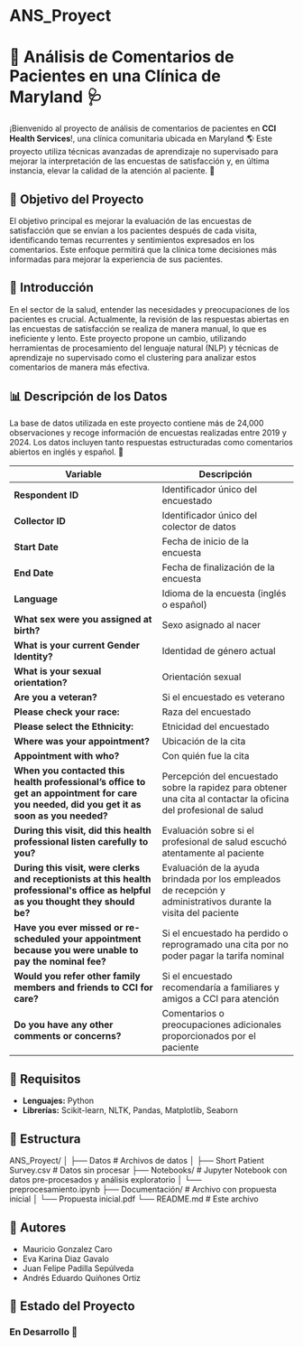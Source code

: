 # ANS_Proyect
# 🏥 Análisis de Comentarios de Pacientes en una Clínica de Maryland 🩺

¡Bienvenido al proyecto de análisis de comentarios de pacientes en **CCI Health Services**!, una clínica comunitaria ubicada en Maryland 🌎 Este proyecto utiliza técnicas avanzadas de aprendizaje no supervisado para mejorar la interpretación de las encuestas de satisfacción y, en última instancia, elevar la calidad de la atención al paciente. 💖

## 🧠 Objetivo del Proyecto

El objetivo principal es mejorar la evaluación de las encuestas de satisfacción que se envían a los pacientes después de cada visita, identificando temas recurrentes y sentimientos expresados en los comentarios. Este enfoque permitirá que la clínica tome decisiones más informadas para mejorar la experiencia de sus pacientes.

## 🚀 Introducción

En el sector de la salud, entender las necesidades y preocupaciones de los pacientes es crucial. Actualmente, la revisión de las respuestas abiertas en las encuestas de satisfacción se realiza de manera manual, lo que es ineficiente y lento. Este proyecto propone un cambio, utilizando herramientas de procesamiento del lenguaje natural (NLP) y técnicas de aprendizaje no supervisado como el clustering para analizar estos comentarios de manera más efectiva.


## 📊 Descripción de los Datos

La base de datos utilizada en este proyecto contiene más de 24,000 observaciones y recoge información de encuestas realizadas entre 2019 y 2024. Los datos incluyen tanto respuestas estructuradas como comentarios abiertos en inglés y español. 🔄


| **Variable**                                                                              | **Descripción**                                                                                                                                          |
|-------------------------------------------------------------------------------------------|----------------------------------------------------------------------------------------------------------------------------------------------------------|
| **Respondent ID**                                                                         | Identificador único del encuestado                                                                                                                       |
| **Collector ID**                                                                          | Identificador único del colector de datos                                                                                                                |
| **Start Date**                                                                            | Fecha de inicio de la encuesta                                                                                                                           |
| **End Date**                                                                              | Fecha de finalización de la encuesta                                                                                                                     |
| **Language**                                                                              | Idioma de la encuesta (inglés o español)                                                                                                                 |
| **What sex were you assigned at birth?**                                                  | Sexo asignado al nacer                                                                                                                                   |
| **What is your current Gender Identity?**                                                 | Identidad de género actual                                                                                                                               |
| **What is your sexual orientation?**                                                      | Orientación sexual                                                                                                                                       |
| **Are you a veteran?**                                                                    | Si el encuestado es veterano                                                                                                                             |
| **Please check your race:**                                                               | Raza del encuestado                                                                                                                                      |
| **Please select the Ethnicity:**                                                          | Etnicidad del encuestado                                                                                                                                 |
| **Where was your appointment?**                                                           | Ubicación de la cita                                                                                                                                     |
| **Appointment with who?**                                                                 | Con quién fue la cita                                                                                                                                     |
| **When you contacted this health professional’s office to get an appointment for care you needed, did you get it as soon as you needed?** | Percepción del encuestado sobre la rapidez para obtener una cita al contactar la oficina del profesional de salud |
| **During this visit, did this health professional listen carefully to you?**              | Evaluación sobre si el profesional de salud escuchó atentamente al paciente                                                                              |
| **During this visit, were clerks and receptionists at this health professional's office as helpful as you thought they should be?** | Evaluación de la ayuda brindada por los empleados de recepción y administrativos durante la visita del paciente |
| **Have you ever missed or re-scheduled your appointment because you were unable to pay the nominal fee?** | Si el encuestado ha perdido o reprogramado una cita por no poder pagar la tarifa nominal                       |
| **Would you refer other family members and friends to CCI for care?**                     | Si el encuestado recomendaría a familiares y amigos a CCI para atención                                                                                  |
| **Do you have any other comments or concerns?**                                           | Comentarios o preocupaciones adicionales proporcionados por el paciente                                                                                  |

## 🔧 Requisitos

- **Lenguajes:** Python
- **Librerías:** Scikit-learn, NLTK, Pandas, Matplotlib, Seaborn

## 📁 Estructura
ANS_Proyect/
│
├── Datos                            # Archivos de datos
│   ├── Short Patient Survey.csv                # Datos sin procesar
├── Notebooks/                                  # Jupyter Notebook con datos pre-procesados y análisis exploratorio
│   └── preprocesamiento.ipynb
├── Documentación/                            # Archivo con propuesta inicial
│   └── Propuesta inicial.pdf
└── README.md               # Este archivo


## 👥 Autores
- Mauricio Gonzalez Caro
- Eva Karina Diaz Gavalo 
- Juan Felipe Padilla Sepúlveda
- Andrés Eduardo Quiñones Ortiz

## 📅 Estado del Proyecto
### En Desarrollo 🚀


